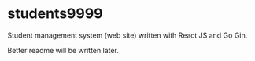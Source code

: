 # students9999
Student management system (web site) written with React JS and Go Gin.

Better readme will be written later.
